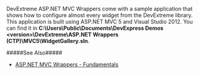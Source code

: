 DevExtreme ASP.NET MVC Wrappers come with a sample application that shows how to configure almost every widget from the DevExtreme library. This application is built using ASP.NET MVC 5 and Visual Studio 2012. You can find it in **C:\Users\Public\Documents\DevExpress Demos &lt;version&gt;\DevExtreme\ASP.NET Wrappers (CTP)\MVC5\WidgetGallery.sln**.

#####See Also#####
- [ASP.NET MVC Wrappers - Fundamentals](/concepts/35%20ASP.NET%20MVC%20Wrappers/20%20Fundamentals '/Documentation/Guide/ASP.NET_MVC_Wrappers/Fundamentals')